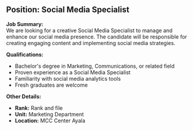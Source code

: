 ## **Position: Social Media Specialist**

**Job Summary:**  
We are looking for a creative Social Media Specialist to manage and enhance our social media presence. The candidate will be responsible for creating engaging content and implementing social media strategies.

**Qualifications:**  
- Bachelor's degree in Marketing, Communications, or related field
- Proven experience as a Social Media Specialist
- Familiarity with social media analytics tools
- Fresh graduates are welcome

**Other Details:**
- **Rank:** Rank and file
- **Unit:** Marketing Department
- **Location:** MCC Center Ayala